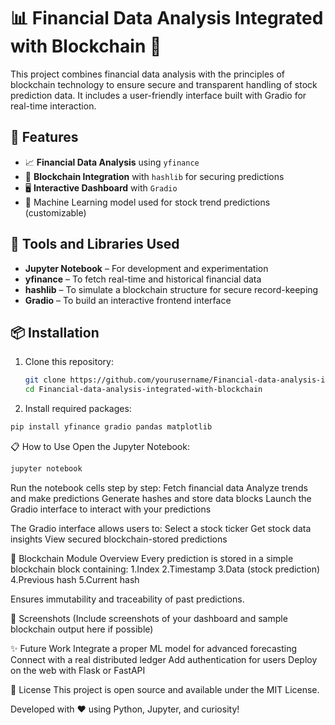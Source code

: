# 📊 Financial Data Analysis Integrated with Blockchain 🔗

This project combines financial data analysis with the principles of blockchain technology to ensure secure and transparent handling of stock prediction data. It includes a user-friendly interface built with Gradio for real-time interaction.

## 🚀 Features

- 📈 **Financial Data Analysis** using `yfinance`
- 🔐 **Blockchain Integration** with `hashlib` for securing predictions
- 🖥️ **Interactive Dashboard** with `Gradio`
- 🧠 Machine Learning model used for stock trend predictions (customizable)

## 🧰 Tools and Libraries Used

- **Jupyter Notebook** – For development and experimentation
- **yfinance** – To fetch real-time and historical financial data
- **hashlib** – To simulate a blockchain structure for secure record-keeping
- **Gradio** – To build an interactive frontend interface

## 📦 Installation

1. Clone this repository:
   ```bash
   git clone https://github.com/yourusername/Financial-data-analysis-integrated-with-blockchain.git
   cd Financial-data-analysis-integrated-with-blockchain
2. Install required packages:
```bash 
pip install yfinance gradio pandas matplotlib
```
📋 How to Use
Open the Jupyter Notebook:
```bash
jupyter notebook
```
Run the notebook cells step by step:
Fetch financial data
Analyze trends and make predictions
Generate hashes and store data blocks
Launch the Gradio interface to interact with your predictions

The Gradio interface allows users to:
Select a stock ticker
Get stock data insights
View secured blockchain-stored predictions

🔐 Blockchain Module Overview
Every prediction is stored in a simple blockchain block containing:
1.Index
2.Timestamp
3.Data (stock prediction)
4.Previous hash
5.Current hash

Ensures immutability and traceability of past predictions.

📸 Screenshots
(Include screenshots of your dashboard and sample blockchain output here if possible)

✨ Future Work
Integrate a proper ML model for advanced forecasting
Connect with a real distributed ledger
Add authentication for users
Deploy on the web with Flask or FastAPI

📄 License
This project is open source and available under the MIT License.

Developed with ❤️ using Python, Jupyter, and curiosity!
